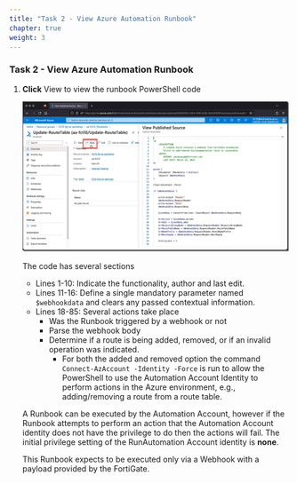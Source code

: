 ```yaml
---
title: "Task 2 - View Azure Automation Runbook"
chapter: true
weight: 3
---
```


### Task 2 - View Azure Automation Runbook

1. **Click** View to view the runbook PowerShell code

    ![runbook2](../images/runbook-02.jpg)

    The code has several sections

    * Lines 1-10: Indicate the functionality, author and last edit.
    * Lines 11-16: Define a single mandatory parameter named `$webhookdata` and clears any passed contextual information.
    * Lines 18-85: Several actions take place
      * Was the Runbook triggered by a webhook or not
      * Parse the webhook body
      * Determine if a route is being added, removed, or if an invalid operation was indicated.
        * For both the added and removed option the command `Connect-AzAccount -Identity -Force` is run to allow the PowerShell to use the Automation Account Identity to perform actions in the Azure environment, e.g., adding/removing a route from a route table.

    A Runbook can be executed by the Automation Account, however if the Runbook attempts to perform an action that the Automation Account identity does not have the privilege to do then the actions will fail. The initial privilege setting of the RunAutomation Account identity is **none**.

    This Runbook expects to be executed only via a Webhook with a payload provided by the FortiGate.
